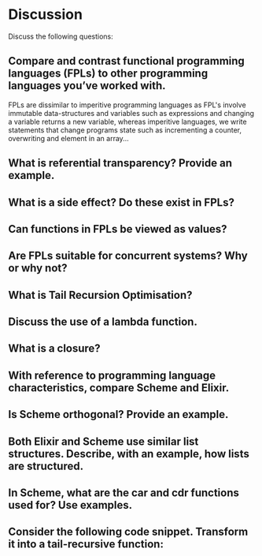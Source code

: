 # Discussion
Discuss the following questions:

## Compare and contrast functional programming languages (FPLs) to other programming languages you’ve worked with.
FPLs are dissimilar to imperitive programming languages as FPL's involve
immutable data-structures and variables such as expressions and changing a
variable returns a new variable, whereas imperitive languages, we write
statements that change programs state such as incrementing a counter,
overwriting and element in an array...

## What is referential transparency? Provide an example.

## What is a side effect? Do these exist in FPLs?

## Can functions in FPLs be viewed as values?

## Are FPLs suitable for concurrent systems? Why or why not?

## What is Tail Recursion Optimisation?

## Discuss the use of a lambda function.

## What is a closure?

## With reference to programming language characteristics, compare Scheme and Elixir.

## Is Scheme orthogonal? Provide an example.

## Both Elixir and Scheme use similar list structures. Describe, with an example, how lists are structured.

## In Scheme, what are the car and cdr functions used for? Use examples.

## Consider the following code snippet. Transform it into a tail-recursive function:

